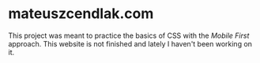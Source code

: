 # mateuszcendlak.com
This project was meant to practice the basics of CSS with the *Mobile First* approach.
This website is not finished and lately I haven't been working on it.

